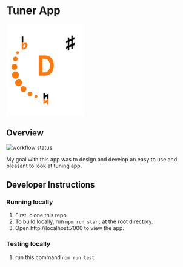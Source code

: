 # Tuner App
![Tuner Design](./src/assets/images/tuner_design_1.png)

## Overview
![workflow status](https://github.com/TimCreasman/tuner/actions/workflows/ci.yml/badge.svg)

My goal with this app was to design and develop an easy to use and pleasant to look at tuning app. 

## Developer Instructions

### Running locally
1. First, clone this repo.
2. To build locally, run `npm run start` at the root directory.
3. Open http://localhost:7000 to view the app.

### Testing locally
1. run this command `npm run test`
